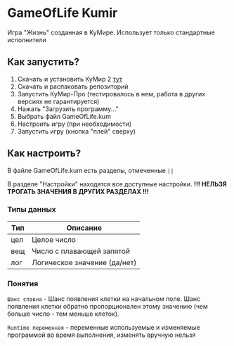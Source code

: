# GameOfLife Kumir
Игра "Жизнь" созданная в КуМире. Использует только стандартные исполнители

## Как запустить?
1. Скачать и установить КуМир 2 [тут](https://www.niisi.ru/kumir/dl.htm)
2. Скачать и распаковать репозиторий
3. Запустить КуМир-Про (тестировалось в нем, работа в других версиях не гарантируется)
4. Нажать "Загрузить программу..."
5. Выбрать файл GameOfLife.kum
6. Настроить игру (при необходимости)
7. Запустить игру (кнопка "плей" сверху)

## Как настроить?
В файле GameOfLife.kum есть разделы, отмеченные `||`

В разделе "Настройки" находятся все доступные настройки. **!!! НЕЛЬЗЯ ТРОГАТЬ ЗНАЧЕНИЯ В ДРУГИХ РАЗДЕЛАХ !!!**

### Типы данных 
| Тип | Описание                     |
| --- | ---------------------------- |
| цел | Целое число                  |
| вещ | Число с плавающей запятой    |
| лог | Логическое значение (да/нет) |

### Понятия
`Шанс спавна` - Шанс появления клетки на начальном поле. Шанс появления клетки обратно пропорционален этому значению (чем больше число - тем меньше клеток).

`Runtime переменная` - переменные используемые и изменяемые программой во время выполнения, изменять вручную нельзя